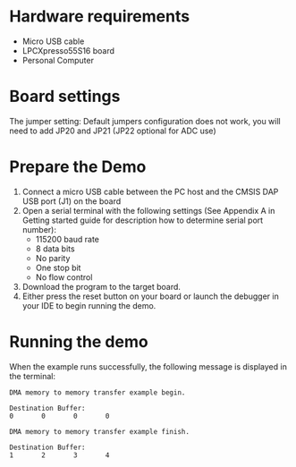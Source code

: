 Hardware requirements
=====================
- Micro USB cable
- LPCXpresso55S16 board
- Personal Computer

Board settings
==============
The jumper setting:
    Default jumpers configuration does not work,  you will need to add JP20 and JP21 (JP22 optional for ADC use)

Prepare the Demo
===============
1.  Connect a micro USB cable between the PC host and the CMSIS DAP USB port (J1) on the board
2.  Open a serial terminal with the following settings (See Appendix A in Getting started guide for description how to determine serial port number):
    - 115200 baud rate
    - 8 data bits
    - No parity
    - One stop bit
    - No flow control
3.  Download the program to the target board.
4.  Either press the reset button on your board or launch the debugger in your IDE to begin running the demo.

Running the demo
===============
When the example runs successfully, the following message is displayed in the terminal:
~~~~~~~~~~~~~~~~~~~~~
DMA memory to memory transfer example begin.

Destination Buffer:
0       0       0       0

DMA memory to memory transfer example finish.

Destination Buffer:
1       2       3       4
~~~~~~~~~~~~~~~~~~~~~

